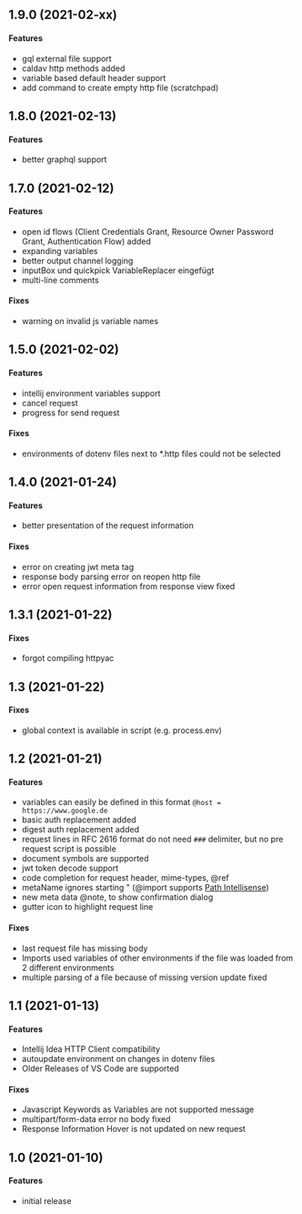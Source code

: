 ## 1.9.0 (2021-02-xx)

#### Features
* gql external file support
* caldav http methods added
* variable based default header support
* add command to create empty http file (scratchpad)

## 1.8.0 (2021-02-13)

#### Features
* better graphql support

## 1.7.0 (2021-02-12)

#### Features
* open id flows (Client Credentials Grant, Resource Owner Password Grant, Authentication Flow) added
* expanding variables
* better output channel logging
* inputBox und quickpick VariableReplacer eingefügt
* multi-line comments

#### Fixes
* warning on invalid js variable names


## 1.5.0 (2021-02-02)

#### Features
* intellij environment variables support
* cancel request
* progress for send request

#### Fixes
* environments of dotenv files next to *.http files could not be selected

## 1.4.0 (2021-01-24)

#### Features
* better presentation of the request information

#### Fixes
* error on creating jwt meta tag
* response body parsing error on reopen http file
* error open request information from response view fixed

## 1.3.1 (2021-01-22)


#### Fixes
* forgot compiling httpyac


## 1.3 (2021-01-22)


#### Fixes
* global context is available in script (e.g. process.env)


## 1.2 (2021-01-21)

#### Features
* variables can easily be defined in this format `@host = https://www.google.de`
* basic auth replacement added
* digest auth replacement added
* request lines in RFC 2616 format do not need `###` delimiter, but no pre request script is possible
* document symbols are supported
* jwt token decode support
* code completion for request header, mime-types, @ref
* metaName ignores starting " (@import supports [Path Intellisense](https://marketplace.visualstudio.com/items?itemName=christian-kohler.path-intellisense))
* new meta data @note, to show confirmation dialog
* gutter icon to highlight request line

#### Fixes
* last request file has missing body
* Imports used variables of other environments if the file was loaded from 2 different environments
* multiple parsing of a file because of missing version update fixed

## 1.1 (2021-01-13)

#### Features
* Intellij Idea HTTP Client compatibility
* autoupdate environment on changes in dotenv files
* Older Releases of VS Code are supported

#### Fixes
* Javascript Keywords as Variables are not supported message
* multipart/form-data error no body fixed
* Response Information Hover is not updated on new request

## 1.0 (2021-01-10)

#### Features
* initial release
